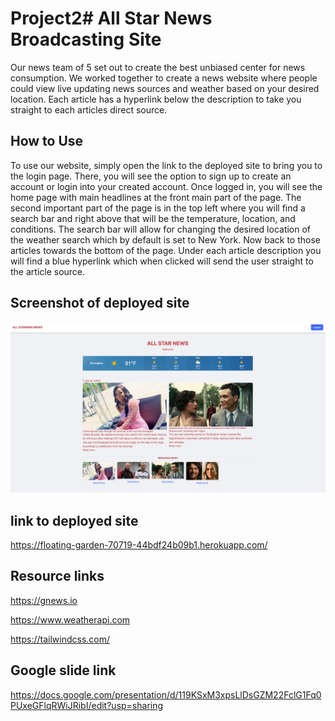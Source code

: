 # Project2# All Star News Broadcasting Site

Our news team of 5 set out to create the best unbiased center for news consumption.
We worked together to create a news website where people could view live updating news sources and weather based on your desired location.
Each article has a hyperlink below the description to take you straight to each articles direct source.

## How to Use

To use our website, simply open the link to the deployed site to bring you to the login page. There, you will see the option to sign up to create an account or login into your created account. Once logged in, you will see the home page with main headlines at the front main part of the page. The second important part of the page is in the top left where you will find a search bar and right above that will be the temperature, location, and conditions. The search bar will allow for changing the desired location of the weather search which by default is set to New York. Now back to those articles towards the bottom of the page. Under each article description you will find a blue hyperlink which when clicked will send the user straight to the article source.

## Screenshot of deployed site

![This is a screenshot of the site after being fully optimized and set up atfer one week of building of and bug testing](./public/images/website-preview.png) 

## link to deployed site

https://floating-garden-70719-44bdf24b09b1.herokuapp.com/

## Resource links

https://gnews.io

https://www.weatherapi.com

https://tailwindcss.com/

## Google slide link 

https://docs.google.com/presentation/d/119KSxM3xpsLlDsGZM22FclG1Fq0PUxeGFlqRWiJRibI/edit?usp=sharing



